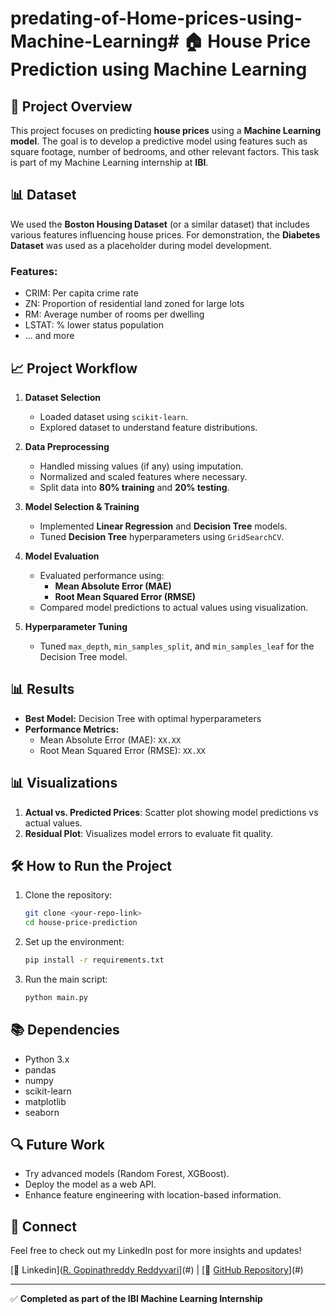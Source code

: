 # predating-of-Home-prices-using-Machine-Learning# 🏠 House Price Prediction using Machine Learning

## 📌 Project Overview
This project focuses on predicting **house prices** using a **Machine Learning model**. The goal is to develop a predictive model using features such as square footage, number of bedrooms, and other relevant factors. This task is part of my Machine Learning internship at **IBI**.

## 📊 Dataset
We used the **Boston Housing Dataset** (or a similar dataset) that includes various features influencing house prices. For demonstration, the **Diabetes Dataset** was used as a placeholder during model development.

### Features:
- CRIM: Per capita crime rate
- ZN: Proportion of residential land zoned for large lots
- RM: Average number of rooms per dwelling
- LSTAT: % lower status population
- ... and more

## 📈 Project Workflow
1. **Dataset Selection**
   - Loaded dataset using `scikit-learn`.
   - Explored dataset to understand feature distributions.

2. **Data Preprocessing**
   - Handled missing values (if any) using imputation.
   - Normalized and scaled features where necessary.
   - Split data into **80% training** and **20% testing**.

3. **Model Selection & Training**
   - Implemented **Linear Regression** and **Decision Tree** models.
   - Tuned **Decision Tree** hyperparameters using `GridSearchCV`.

4. **Model Evaluation**
   - Evaluated performance using:
     - **Mean Absolute Error (MAE)**
     - **Root Mean Squared Error (RMSE)**
   - Compared model predictions to actual values using visualization.

5. **Hyperparameter Tuning**
   - Tuned `max_depth`, `min_samples_split`, and `min_samples_leaf` for the Decision Tree model.

## 📊 Results
- **Best Model:** Decision Tree with optimal hyperparameters
- **Performance Metrics:**
  - Mean Absolute Error (MAE): `XX.XX`
  - Root Mean Squared Error (RMSE): `XX.XX`

## 📊 Visualizations
1. **Actual vs. Predicted Prices**: Scatter plot showing model predictions vs actual values.
2. **Residual Plot**: Visualizes model errors to evaluate fit quality.

## 🛠️ How to Run the Project
1. Clone the repository:

    ```bash
    git clone <your-repo-link>
    cd house-price-prediction
    ```

2. Set up the environment:

    ```bash
    pip install -r requirements.txt
    ```

3. Run the main script:

    ```bash
    python main.py
    ```

## 📚 Dependencies
- Python 3.x
- pandas
- numpy
- scikit-learn
- matplotlib
- seaborn

## 🔍 Future Work
- Try advanced models (Random Forest, XGBoost).
- Deploy the model as a web API.
- Enhance feature engineering with location-based information.

## 📢 Connect
Feel free to check out my LinkedIn post for more insights and updates!

[🔗 Linkedin]([R. Gopinathreddy Reddyvari](https://www.linkedin.com/in/r-gopinathreddy-reddyvari-8a0a1a324?lipi=urn%3Ali%3Apage%3Ad_flagship3_profile_view_base_contact_details%3BN1xjvhlfSDyebtxa1m3KHA%3D%3D)](#) | [📂 [GitHub Repository](https://lnkd.in/eMMGD2nc)](#)

---

✅ **Completed as part of the IBI Machine Learning Internship**

